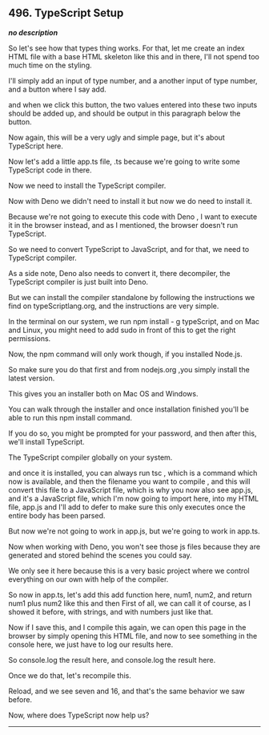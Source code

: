 ## 496. TypeScript Setup

<strong><em>no description</em></strong>

<v Tutor>So let's see how that types thing works.</v> For that, let me create an
index HTML file with a base HTML skeleton like this and in there, I'll not spend
too much time on the styling. 

I'll simply add an input of type number, and a another input of type number, and
a button where I say add. 

and when we click this button, the two values entered into these two inputs
should be added up, and should be output in this paragraph below the button. 

Now again, this will be a very ugly and simple page, but it's about TypeScript
here. 

Now let's add a little app.ts file, .ts because we're going to write some
TypeScript code in there. 

Now we need to install the TypeScript compiler. 

Now with Deno we didn't need to install it but now we do need to install it. 

Because we're not going to execute this code with Deno , I want to execute it in
the browser instead, and as I mentioned, the browser doesn't run TypeScript. 

So we need to convert TypeScript to JavaScript, and for that, we need to
TypeScript compiler. 

As a side note, Deno also needs to convert it, there decompiler, the TypeScript
compiler is just built into Deno. 

But we can install the compiler standalone by following the instructions we find
on typeScriptlang.org, and the instructions are very simple. 

In the terminal on our system, we run npm install - g typeScript, and on Mac and
Linux, you might need to add sudo in front of this to get the right permissions.


Now, the npm command will only work though, if you installed Node.js. 

So make sure you do that first and from nodejs.org ,you simply install the
latest version. 

This gives you an installer both on Mac OS and Windows. 

You can walk through the installer and once installation finished you'll be able
to run this npm install command. 

If you do so, you might be prompted for your password, and then after this,
we'll install TypeScript. 

The TypeScript compiler globally on your system. 

and once it is installed, you can always run tsc , which is a command which now
is available, and then the filename you want to compile , and this will convert
this file to a JavaScript file, which is why you now also see app.js, and it's a
JavaScript file, which I'm now going to import here, into my HTML file, app.js
and I'll add to defer to make sure this only executes once the entire body has
been parsed. 

But now we're not going to work in app.js, but we're going to work in app.ts. 

Now when working with Deno, you won't see those js files because they are
generated and stored behind the scenes you could say. 

We only see it here because this is a very basic project where we control
everything on our own with help of the compiler. 

So now in app.ts, let's add this add function here, num1, num2, and return num1
plus num2 like this and then First of all, we can call it of course, as I showed
it before, with strings, and with numbers just like that. 

Now if I save this, and I compile this again, we can open this page in the
browser by simply opening this HTML file, and now to see something in the
console here, we just have to log our results here. 

So console.log the result here, and console.log the result here. 

Once we do that, let's recompile this. 

Reload, and we see seven and 16, and that's the same behavior we saw before. 

Now, where does TypeScript now help us? 

---